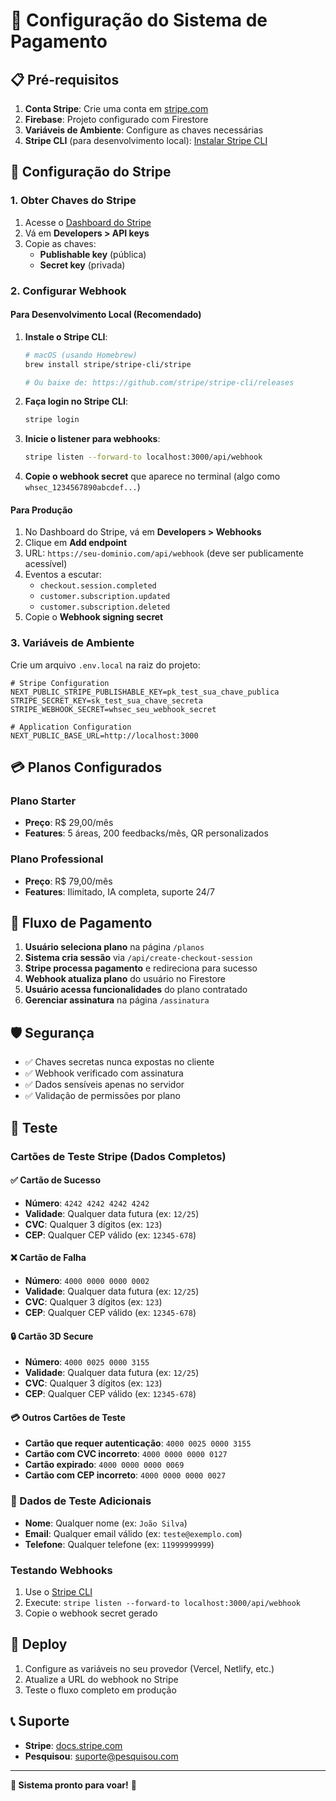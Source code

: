 # 🚀 Configuração do Sistema de Pagamento

## 📋 Pré-requisitos

1. **Conta Stripe**: Crie uma conta em [stripe.com](https://stripe.com)
2. **Firebase**: Projeto configurado com Firestore
3. **Variáveis de Ambiente**: Configure as chaves necessárias
4. **Stripe CLI** (para desenvolvimento local): [Instalar Stripe CLI](https://stripe.com/docs/stripe-cli)

## 🔧 Configuração do Stripe

### 1. Obter Chaves do Stripe

1. Acesse o [Dashboard do Stripe](https://dashboard.stripe.com)
2. Vá em **Developers > API keys**
3. Copie as chaves:
   - **Publishable key** (pública)
   - **Secret key** (privada)

### 2. Configurar Webhook

#### Para Desenvolvimento Local (Recomendado)

1. **Instale o Stripe CLI**:
   ```bash
   # macOS (usando Homebrew)
   brew install stripe/stripe-cli/stripe
   
   # Ou baixe de: https://github.com/stripe/stripe-cli/releases
   ```

2. **Faça login no Stripe CLI**:
   ```bash
   stripe login
   ```

3. **Inicie o listener para webhooks**:
   ```bash
   stripe listen --forward-to localhost:3000/api/webhook
   ```

4. **Copie o webhook secret** que aparece no terminal (algo como `whsec_1234567890abcdef...`)

#### Para Produção

1. No Dashboard do Stripe, vá em **Developers > Webhooks**
2. Clique em **Add endpoint**
3. URL: `https://seu-dominio.com/api/webhook` (deve ser publicamente acessível)
4. Eventos a escutar:
   - `checkout.session.completed`
   - `customer.subscription.updated`
   - `customer.subscription.deleted`
5. Copie o **Webhook signing secret**

### 3. Variáveis de Ambiente

Crie um arquivo `.env.local` na raiz do projeto:

```env
# Stripe Configuration
NEXT_PUBLIC_STRIPE_PUBLISHABLE_KEY=pk_test_sua_chave_publica
STRIPE_SECRET_KEY=sk_test_sua_chave_secreta
STRIPE_WEBHOOK_SECRET=whsec_seu_webhook_secret

# Application Configuration
NEXT_PUBLIC_BASE_URL=http://localhost:3000
```

## 💳 Planos Configurados

### Plano Starter
- **Preço**: R$ 29,00/mês
- **Features**: 5 áreas, 200 feedbacks/mês, QR personalizados

### Plano Professional
- **Preço**: R$ 79,00/mês
- **Features**: Ilimitado, IA completa, suporte 24/7

## 🔄 Fluxo de Pagamento

1. **Usuário seleciona plano** na página `/planos`
2. **Sistema cria sessão** via `/api/create-checkout-session`
3. **Stripe processa pagamento** e redireciona para sucesso
4. **Webhook atualiza plano** do usuário no Firestore
5. **Usuário acessa funcionalidades** do plano contratado
6. **Gerenciar assinatura** na página `/assinatura`

## 🛡️ Segurança

- ✅ Chaves secretas nunca expostas no cliente
- ✅ Webhook verificado com assinatura
- ✅ Dados sensíveis apenas no servidor
- ✅ Validação de permissões por plano

## 🧪 Teste

### Cartões de Teste Stripe (Dados Completos)

#### ✅ Cartão de Sucesso
- **Número**: `4242 4242 4242 4242`
- **Validade**: Qualquer data futura (ex: `12/25`)
- **CVC**: Qualquer 3 dígitos (ex: `123`)
- **CEP**: Qualquer CEP válido (ex: `12345-678`)

#### ❌ Cartão de Falha
- **Número**: `4000 0000 0000 0002`
- **Validade**: Qualquer data futura (ex: `12/25`)
- **CVC**: Qualquer 3 dígitos (ex: `123`)
- **CEP**: Qualquer CEP válido (ex: `12345-678`)

#### 🔒 Cartão 3D Secure
- **Número**: `4000 0025 0000 3155`
- **Validade**: Qualquer data futura (ex: `12/25`)
- **CVC**: Qualquer 3 dígitos (ex: `123`)
- **CEP**: Qualquer CEP válido (ex: `12345-678`)

#### 💳 Outros Cartões de Teste
- **Cartão que requer autenticação**: `4000 0025 0000 3155`
- **Cartão com CVC incorreto**: `4000 0000 0000 0127`
- **Cartão expirado**: `4000 0000 0000 0069`
- **Cartão com CEP incorreto**: `4000 0000 0000 0027`

### 📝 Dados de Teste Adicionais
- **Nome**: Qualquer nome (ex: `João Silva`)
- **Email**: Qualquer email válido (ex: `teste@exemplo.com`)
- **Telefone**: Qualquer telefone (ex: `11999999999`)

### Testando Webhooks

1. Use o [Stripe CLI](https://stripe.com/docs/stripe-cli)
2. Execute: `stripe listen --forward-to localhost:3000/api/webhook`
3. Copie o webhook secret gerado

## 🚀 Deploy

1. Configure as variáveis no seu provedor (Vercel, Netlify, etc.)
2. Atualize a URL do webhook no Stripe
3. Teste o fluxo completo em produção

## 📞 Suporte

- **Stripe**: [docs.stripe.com](https://docs.stripe.com)
- **Pesquisou**: suporte@pesquisou.com

---

**🎉 Sistema pronto para voar!** 🚀 